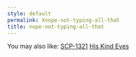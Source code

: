 ```yaml
---
style: default
permalink: Xnope-not-typing-all-that
title: nope-not-typing-all-that
---
```

You may also like:
[SCP-1321](http://scp-wiki.net/scp-1321)
[His Kind Eyes](http://scp-wiki.net/his-kind-eyes)